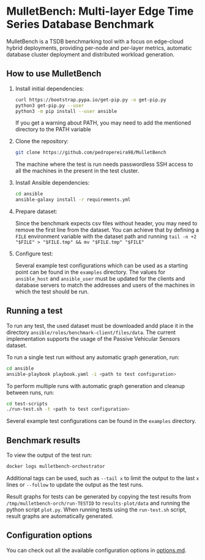 # MulletBench: Multi-layer Edge Time Series Database Benchmark

MulletBench is a TSDB benchmarking tool with a focus on edge-cloud hybrid deployments, providing per-node and per-layer metrics, automatic database cluster deployment and distributed workload generation.

## How to use MulletBench

1. Install initial dependencies:

    ``` bash
    curl https://bootstrap.pypa.io/get-pip.py -o get-pip.py
    python3 get-pip.py --user
    python3 -m pip install --user ansible
    ```

    If you get a warning about PATH, you may need to add the mentioned directory to the PATH variable

2. Clone the repository:

    ``` bash
    git clone https://github.com/pedropereira98/MulletBench
    ```

    The machine where the test is run needs passwordless SSH access to all the machines in the present in the test cluster.

3. Install Ansible dependencies:

    ``` bash
    cd ansible
    ansible-galaxy install -r requirements.yml
    ```

4. Prepare dataset:

    Since the benchmark expects csv files without header, you may need to remove the first line from the dataset. You can achieve that by defining a `FILE` environment variable with the dataset path and running `tail -n +2 "$FILE" > "$FILE.tmp" && mv "$FILE.tmp" "$FILE"`

5. Configure test:

    Several example test configurations which can be used as a starting point can be found in the `examples` directory. The values for `ansible_host` and `ansible_user` must be updated for the clients and database servers to match the addresses and users of the machines in which the test should be run.

## Running a test

To run any test, the used dataset must be downloaded andd place it in the directory `ansible/roles/benchmark-client/files/data`.
The current implementation supports the usage of the Passive Vehicular Sensors dataset.

To run a single test run without any automatic graph generation, run:

``` bash
cd ansible
ansible-playbook playbook.yaml -i <path to test configuration> 
```

To perform multiple runs with automatic graph generation and cleanup between runs, run:

``` bash
cd test-scripts
./run-test.sh -t <path to test configuration>
```

Several example test configurations can be found in the `examples` directory.

## Benchmark results

To view the output of the test run:

``` bash
docker logs mulletbench-orchestrator
```

Additional tags can be used, such as `--tail x` to limit the output to the last `x` lines or `--follow` to update the output as the test runs.

Result graphs for tests can be generated by copying the test results from `/tmp/mulletbench-orch/run-TESTID` to `results-plot/data` and running the python script `plot.py`. When running tests using the `run-test.sh` script, result graphs are automatically generated.

## Configuration options

You can check out all the available configuration options in [options.md](OPTIONS.md).